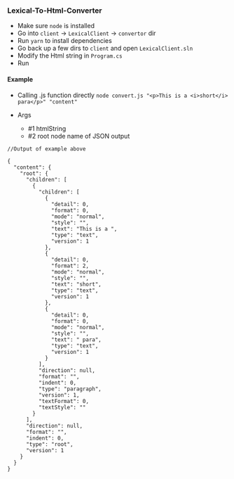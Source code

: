 ### Lexical-To-Html-Converter

- Make sure `node` is installed
- Go into `client` -> `LexicalClient` -> `convertor` dir
- Run `yarn` to install dependencies
- Go back up a few dirs to `client` and open `LexicalClient.sln`
- Modify the Html string in `Program.cs`
- Run

#### Example

- Calling .js function directly
  `node convert.js "<p>This is a <i>short</i> para</p>" "content"`

- Args
  - #1 htmlString
  - #2 root node name of JSON output

```
//Output of example above

{
  "content": {
    "root": {
      "children": [
        {
          "children": [
            {
              "detail": 0,
              "format": 0,
              "mode": "normal",
              "style": "",
              "text": "This is a ",
              "type": "text",
              "version": 1
            },
            {
              "detail": 0,
              "format": 2,
              "mode": "normal",
              "style": "",
              "text": "short",
              "type": "text",
              "version": 1
            },
            {
              "detail": 0,
              "format": 0,
              "mode": "normal",
              "style": "",
              "text": " para",
              "type": "text",
              "version": 1
            }
          ],
          "direction": null,
          "format": "",
          "indent": 0,
          "type": "paragraph",
          "version": 1,
          "textFormat": 0,
          "textStyle": ""
        }
      ],
      "direction": null,
      "format": "",
      "indent": 0,
      "type": "root",
      "version": 1
    }
  }
}
```
